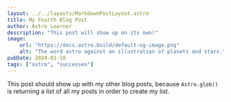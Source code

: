 ```yaml
---
layout: ../../layouts/MarkdownPostLayout.astro
title: My Fourth Blog Post
author: Astro Learner
description: "This post will show up on its own!"
image:
    url: "https://docs.astro.build/default-og-image.png"
    alt: "The word astro against an illustration of planets and stars."
pubDate: 2024-01-10
tags: ["astro", "successes"]
---
```

This post should show up with my other blog posts, because `Astro.glob()` is returning a list of all my posts in order to create my list.